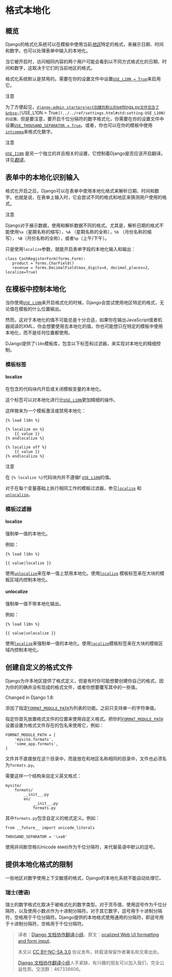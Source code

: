 # 格式本地化

## 概览

Django的格式化系统可以在模板中使用当前[_地区_](index.html#term-locale-name)特定的格式，来展示日期、时间和数字。也可以处理表单中输入的本地化。

当它被开启时，访问相同内容的两个用户可能会看到以不同方式格式化的日期、时间和数字，这取决于它们的当前地区的格式。

格式化系统默认是禁用的。需要在你的设置文件中设置[`USE_L10N = True`](../../ref/settings.html#std:setting-USE_L10N)来启用它。

注意

为了方便起见，[`django-admin startproject创建的默认的`settings.py`文件包含了&nbsp;`](../../ref/django-admin.html#django-admin-startproject)`[`USE_L10N = True`](../../ref/settings.html#std:setting-USE_L10N) 的设置。`但是要注意，要开启千位分隔符的数字格式化，你需要在你的设置文件中设置[`USE_THOUSAND_SEPARATOR = True`](../../ref/settings.html#std:setting-USE_THOUSAND_SEPARATOR)。或者，你也可以在你的模板中使用[`intcomma`](../../ref/contrib/humanize.html#std:templatefilter-intcomma)来格式化数字。

注意

[`USE_I18N`](../../ref/settings.html#std:setting-USE_I18N) 是另一个独立的并且相关的设置，它控制着Django是否应该开启翻译。详见[_翻译_](translation.html)。

## 表单中的本地化识别输入

格式化开启之后，Django可以在表单中使用本地化格式来解析日期、时间和数字。也就是说，在表单上输入时，它会尝试不同的格式和地区来猜测用户使用的格式。

注意

Django对于展示数据，使用和解析数据不同的格式。尤其是，解析日期的格式不能使用`%a`（星期名称的缩写），`%A` （星期名称的全称），`%b` （月份名称的缩写），&nbsp;`%B`（月份名称的全称），或者`%p`（上午/下午）。

只是使用`localize`参数，就能开启表单字段的本地化输入和输出：

```
class CashRegisterForm(forms.Form):
   product = forms.CharField()
   revenue = forms.DecimalField(max_digits=4, decimal_places=2, localize=True)

```

## 在模板中控制本地化

当你使用[`USE_L10N`](../../ref/settings.html#std:setting-USE_L10N)来开启格式化的时候，Django会尝试使用地区特定的格式，无论值在模板的什么位置输出。

然而，这对于本地化的值不可能总是十分合适，如果你在输出JavaScript或者机器阅读的XML，你会想要使用去本地化的值。你也可能想只在特定的模板中使用本地化，而不是任何位置都使用。

DJango提供了`l10n`模板库，包含以下标签和过滤器，来实现对本地化的精细控制。

### 模板标签

#### localize

在包含的代码块内开启或关闭模板变量的本地化。

这个标签可以对本地化进行比[`USE_L10N`](../../ref/settings.html#std:setting-USE_L10N)更加精细的操作。

这样做来为一个模板激活或禁用本地化：

```
{% load l10n %}

{% localize on %}
    {{ value }}
{% endlocalize %}

{% localize off %}
    {{ value }}
{% endlocalize %}

```

注意

在&nbsp;`{% localize %}`代码块内并不遵循f [`USE_L10N`](../../ref/settings.html#std:setting-USE_L10N)的值。

对于在每个变量基础上执行相同工作的模板过滤器，参见[`localize`](#std:templatefilter-localize) 和 [`unlocalize`](#std:templatefilter-unlocalize)。

### 模板过滤器

#### localize

强制单一值的本地化。

例如：

```
{% load l10n %}

{{ value|localize }}

```

使用[`unlocalize`](#std:templatefilter-unlocalize)来在单一值上禁用本地化。使用[`localize`](#std:templatetag-localize) 模板标签来在大块的模板区域内控制本地化。

#### unlocalize

强制单一值不带本地化输出。

例如：

```
{% load l10n %}

{{ value|unlocalize }}

```

使用[`localize`](#std:templatefilter-localize)来强制单一值的本地化。使用[`localize`](#std:templatetag-localize)模板标签来在大块的模板区域内控制本地化。

## 创建自定义的格式文件

Django为许多地区提供了格式定义，但是有时你可能想要创建你自己的格式，因为你的的确并没有现成的格式文件，或者你想要覆写其中的一些值。

Changed in Django 1.8:

添加了指定[`FORMAT_MODULE_PATH`](../../ref/settings.html#std:setting-FORMAT_MODULE_PATH)为列表的功能。之前只支持单一的字符串值。

指定你首先放置格式文件的位置来使用自定义格式。把你的[`FORMAT_MODULE_PATH`](../../ref/settings.html#std:setting-FORMAT_MODULE_PATH)设置设置为格式文件存在的包名来使用它，例如：

```
FORMAT_MODULE_PATH = [
    'mysite.formats',
    'some_app.formats',
]

```

文件并不直接放在这个目录中，而是放在和地区名称相同的目录中，文件也必须名为`formats.py`。

需要这样一个结构来自定义英文格式：

```
mysite/
    formats/
        __init__.py
        en/
            __init__.py
            formats.py

```

其中`formats.py`包含自定义的格式定义。例如：

```
from __future__ import unicode_literals

THOUSAND_SEPARATOR = '\xa0'

```

使用非间断空格(Unicode `00A0`)作为千位分隔符，来代替英语中默认的逗号。

## 提供本地化格式的限制

一些地区对数字使用上下文敏感的格式，Django的本地化系统不能自动处理它。

### 瑞士(德语)

瑞士的数字格式化取决于被格式化的数字类型。对于货币值，使用逗号作为千位分隔符，以及使用小数点作为十进制分隔符。对于其它数字，逗号用于十进制分隔符，空格用于千位分隔符。Django提供的本地格式使用通用的分隔符，即逗号用于十进制分隔符，空格用于千位分隔符。

> 译者：[Django 文档协作翻译小组](http://python.usyiyi.cn/django/index.html)，原文：[ocalized Web UI formatting and form input](https://docs.djangoproject.com/en/1.8/topics/i18n/formatting/)。
>
> 本文以 [CC BY-NC-SA 3.0](http://creativecommons.org/licenses/by-nc-sa/3.0/cn/) 协议发布，转载请保留作者署名和文章出处。
>
> [Django 文档协作翻译小组](http://python.usyiyi.cn/django/index.html)人手紧缺，有兴趣的朋友可以加入我们，完全公益性质。交流群：467338606。
